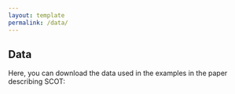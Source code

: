 ```yaml
---
layout: template
permalink: /data/
---
```


## Data
Here, you can download the data used in the examples in the paper describing SCOT:

